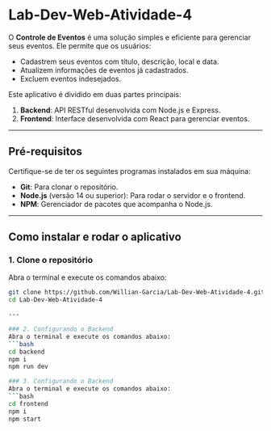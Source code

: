 # Lab-Dev-Web-Atividade-4

O **Controle de Eventos** é uma solução simples e eficiente para gerenciar seus eventos. Ele permite que os usuários:

- Cadastrem seus eventos com título, descrição, local e data.
- Atualizem informações de eventos já cadastrados.
- Excluem eventos indesejados.

Este aplicativo é dividido em duas partes principais:
1. **Backend**: API RESTful desenvolvida com Node.js e Express.
2. **Frontend**: Interface desenvolvida com React para gerenciar eventos.

---

## Pré-requisitos

Certifique-se de ter os seguintes programas instalados em sua máquina:
- **Git**: Para clonar o repositório.
- **Node.js** (versão 14 ou superior): Para rodar o servidor e o frontend.
- **NPM**: Gerenciador de pacotes que acompanha o Node.js.

---

## Como instalar e rodar o aplicativo

### 1. Clone o repositório
Abra o terminal e execute os comandos abaixo:
```bash
git clone https://github.com/Willian-Garcia/Lab-Dev-Web-Atividade-4.git
cd Lab-Dev-Web-Atividade-4

---

### 2. Configurando o Backend
Abra o terminal e execute os comandos abaixo:
```bash
cd backend
npm i 
npm run dev

### 3. Configurando o Backend
Abra o terminal e execute os comandos abaixo:
```bash
cd frontend
npm i 
npm start

